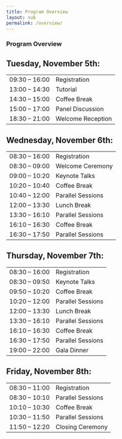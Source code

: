 ```yaml
---
title: Program Overview
layout: sub
permalink: /overview/
--- 
```


<h3>Program Overview</h3>

<h2 id="tuesday-november-5th">Tuesday, November 5th:</h2>
<style>
.news-table {
    width: 100%;
    border-collapse: collapse;
}

.news-table tr td:nth-child(1) {
    font-weight: bold;
    width: 20em;
}

.news-table tr td:nth-child(2) {
    width: 55em;
}

.news-table tr {
    display: flex;
    justify-content: center;
}

.news-table tr td {
    border-bottom: 1px solid #ccc; /* Add a light grey line */
    padding: 10px 0;
    width: 60%; /* Set the line to be 5/3 of the page width */
}

.news-table tr td:first-child {
    text-align: right;
    padding-right: 20px;
    width: auto;
}

.news-table tr td:last-child {
    text-align: left;
    padding-left: 20px;
    width: auto;
}

.coffee-break {
    background-color: #f9f2d7; /* Light yellow */
}

.lunch-break {
    background-color: #e4bfa5; /* Light brown */
}

.welcome-reception, .gala-dinner {
    background-color: #e3ede3; /* Light green */
}

</style>

<table class="news-table">
  <tbody>
    <tr>
      <td>09:30 – 16:00</td>
      <td>Registration</td>
    </tr>
    <tr>
      <td>13:00 – 14:30</td>
      <td>Tutorial</td>
    </tr>
    <tr class="coffee-break">
      <td>14:30 – 15:00</td>
      <td>Coffee Break</td>
    </tr>
    <tr>
      <td>15:00 – 17:00</td>
      <td>Panel Discussion</td>
    </tr>
    <tr class="welcome-reception">
      <td>18:30 – 21:00</td>
      <td>Welcome Reception</td>
    </tr>
  </tbody>
</table>

<h2 id="wednesday-november-6th">Wednesday, November 6th:</h2>
<table class="news-table">
  <tbody>
    <tr>
      <td>08:30 – 16:00</td>
      <td>Registration</td>
    </tr>
    <tr>
      <td>08:30 – 09:00</td>
      <td>Welcome Ceremony</td>
    </tr>
    <tr>
      <td>09:00 – 10:20</td>
      <td>Keynote Talks</td>
    </tr>
    <tr class="coffee-break">
      <td>10:20 – 10:40</td>
      <td>Coffee Break</td>
    </tr>
    <tr>
      <td>10:40 – 12:00</td>
      <td>Parallel Sessions</td>
    </tr>
    <tr class="lunch-break">
      <td>12:00 – 13:30</td>
      <td>Lunch Break</td>
    </tr>
    <tr>
      <td>13:30 – 16:10</td>
      <td>Parallel Sessions</td>
    </tr>
    <tr class="coffee-break">
      <td>16:10 – 16:30</td>
      <td>Coffee Break</td>
    </tr>
    <tr>
      <td>16:30 – 17:50</td>
      <td>Parallel Sessions</td>
    </tr>
  </tbody>
</table>

<h2 id="thursday-november-7th">Thursday, November 7th:</h2>
<table class="news-table">
  <tbody>
    <tr>
      <td>08:30 – 16:00</td>
      <td>Registration</td>
    </tr>
    <tr>
      <td>08:30 – 09:50</td>
      <td>Keynote Talks</td>
    </tr>
    <tr class="coffee-break">
      <td>09:50 – 10:20</td>
      <td>Coffee Break</td>
    </tr>
    <tr>
      <td>10:20 – 12:00</td>
      <td>Parallel Sessions</td>
    </tr>
    <tr class="lunch-break">
      <td>12:00 – 13:30</td>
      <td>Lunch Break</td>
    </tr>
    <tr>
      <td>13:30 – 16:10</td>
      <td>Parallel Sessions</td>
    </tr>
    <tr class="coffee-break">
      <td>16:10 – 16:30</td>
      <td>Coffee Break</td>
    </tr>
    <tr>
      <td>16:30 – 17:50</td>
      <td>Parallel Sessions</td>
    </tr>
    <tr class="gala-dinner">
      <td>19:00 – 22:00</td>
      <td>Gala Dinner</td>
    </tr>
  </tbody>
</table>

<h2 id="friday-november-8th">Friday, November 8th:</h2>
<table class="news-table">
  <tbody>
    <tr>
      <td>08:30 – 11:00</td>
      <td>Registration</td>
    </tr>
    <tr>
      <td>08:30 – 10:10</td>
      <td>Parallel Sessions</td>
    </tr>
    <tr class="coffee-break">
      <td>10:10 – 10:30</td>
      <td>Coffee Break</td>
    </tr>
    <tr>
      <td>10:30 – 11:50</td>
      <td>Parallel Sessions</td>
    </tr>
    <tr>
      <td>11:50 – 12:20</td>
      <td>Closing Ceremony</td>
    </tr>
  </tbody>
</table>
